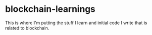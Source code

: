 # blockchain-learnings
This is where I'm putting the stuff I learn and initial code I write that is related to blockchain.
